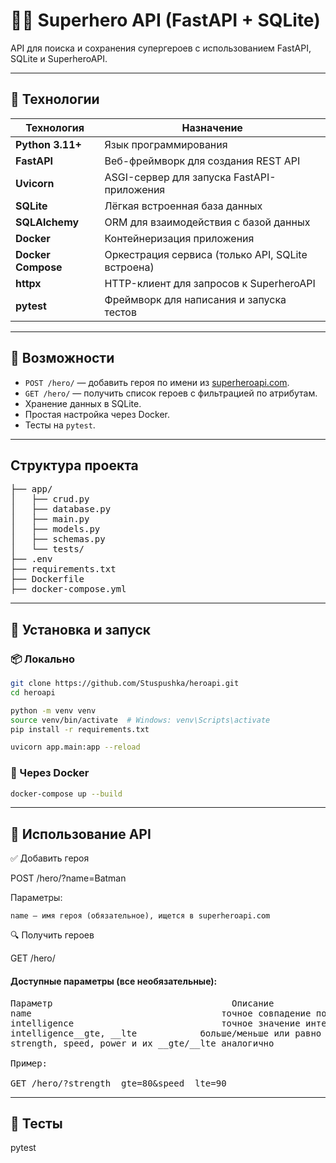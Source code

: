 # 🦸‍♂️ Superhero API (FastAPI + SQLite)

API для поиска и сохранения супергероев с использованием FastAPI, SQLite и SuperheroAPI.

---

## 🧰 Технологии

| Технология       | Назначение                                      |
|------------------|--------------------------------------------------|
| **Python 3.11+** | Язык программирования                           |
| **FastAPI**      | Веб-фреймворк для создания REST API             |
| **Uvicorn**      | ASGI-сервер для запуска FastAPI-приложения      |
| **SQLite**       | Лёгкая встроенная база данных                   |
| **SQLAlchemy**   | ORM для взаимодействия с базой данных           |
| **Docker**       | Контейнеризация приложения                      |
| **Docker Compose** | Оркестрация сервиса (только API, SQLite встроена) |
| **httpx**        | HTTP-клиент для запросов к SuperheroAPI         |
| **pytest**       | Фреймворк для написания и запуска тестов        |

---

## 🚀 Возможности

- `POST /hero/` — добавить героя по имени из [superheroapi.com](https://superheroapi.com/).
- `GET /hero/` — получить список героев с фильтрацией по атрибутам.
- Хранение данных в SQLite.
- Простая настройка через Docker.
- Тесты на `pytest`.

---

## Структура проекта
<pre>
├── app/
│   ├── crud.py
│   ├── database.py
│   ├── main.py
│   ├── models.py
│   ├── schemas.py
│   └── tests/
├── .env
├── requirements.txt
├── Dockerfile
├── docker-compose.yml
</pre>

---

## 🔧 Установка и запуск

### 📦 Локально

```bash
git clone https://github.com/Stuspushka/heroapi.git
cd heroapi

python -m venv venv
source venv/bin/activate  # Windows: venv\Scripts\activate
pip install -r requirements.txt

uvicorn app.main:app --reload
```

### 🐳 Через Docker
```bash
docker-compose up --build
```

---

## 📘 Использование API
✅ Добавить героя

POST /hero/?name=Batman

Параметры:

    name — имя героя (обязательное), ищется в superheroapi.com

🔍 Получить героев

GET /hero/

#### Доступные параметры (все необязательные):
<pre>
Параметр	                              Описание
name	                                точное совпадение по имени
intelligence	                        точное значение интеллекта
intelligence__gte, __lte	        больше/меньше или равно
strength, speed, power и их __gte/__lte	аналогично

Пример:

GET /hero/?strength__gte=80&speed__lte=90
</pre>

---

## 🧪 Тесты

pytest
